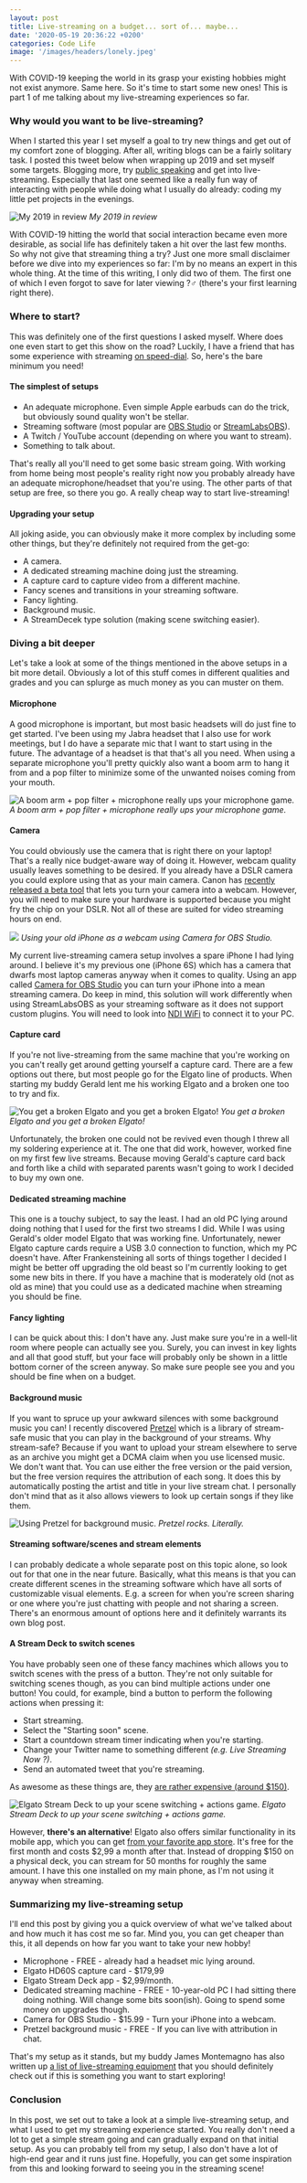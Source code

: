 ```yaml
---
layout: post
title: Live-streaming on a budget... sort of... maybe...
date: '2020-05-19 20:36:22 +0200'
categories: Code Life
image: '/images/headers/lonely.jpeg'
---
```

With COVID-19 keeping the world in its grasp your existing hobbies might not exist anymore. Same here. So it's time to start some new ones! This is part 1 of me talking about my live-streaming experiences so far.  

### Why would you want to be live-streaming?

When I started this year I set myself a goal to try new things and get out of my comfort zone of blogging. After all, writing blogs can be a fairly solitary task. I posted this tweet below when wrapping up 2019 and set myself some targets. Blogging more, try [public speaking](https://www.thewissen.io/dotnetconf-first-speaking-gig-a-retrospective/) and get into live-streaming. Especially that last one seemed like a really fun way of interacting with people while doing what I usually do already: coding my little pet projects in the evenings.

![My 2019 in review](/images/posts/image-57.png)
*My 2019 in review*

With COVID-19 hitting the world that social interaction became even more desirable, as social life has definitely taken a hit over the last few months. So why not give that streaming thing a try? Just one more small disclaimer before we dive into my experiences so far: I'm by no means an expert in this whole thing. At the time of this writing, I only did two of them. The first one of which I even forgot to save for later viewing ?‍♂️ (there's your first learning right there).

### Where to start?

This was definitely one of the first questions I asked myself. Where does one even start to get this show on the road? Luckily, I have a friend that has some experience with streaming [on speed-dial](https://www.verslu.is). So, here's the bare minimum you need!

#### The simplest of setups

*   An adequate microphone. Even simple Apple earbuds can do the trick, but obviously sound quality won't be stellar.
*   Streaming software (most popular are [OBS Studio](https://obsproject.com/) or [StreamLabsOBS](https://streamlabs.com/)).
*   A Twitch / YouTube account (depending on where you want to stream).
*   Something to talk about.

That's really all you'll need to get some basic stream going. With working from home being most people's reality right now you probably already have an adequate microphone/headset that you're using. The other parts of that setup are free, so there you go. A really cheap way to start live-streaming!

#### Upgrading your setup

All joking aside, you can obviously make it more complex by including some other things, but they're definitely not required from the get-go:

*   A camera.
*   A dedicated streaming machine doing just the streaming.
*   A capture card to capture video from a different machine.
*   Fancy scenes and transitions in your streaming software.
*   Fancy lighting.
*   Background music.
*   A StreamDecek type solution (making scene switching easier).

### Diving a bit deeper

Let's take a look at some of the things mentioned in the above setups in a bit more detail. Obviously a lot of this stuff comes in different qualities and grades and you can splurge as much money as you can muster on them.

#### Microphone

A good microphone is important, but most basic headsets will do just fine to get started. I've been using my Jabra headset that I also use for work meetings, but I do have a separate mic that I want to start using in the future. The advantage of a headset is that that's all you need. When using a separate microphone you'll pretty quickly also want a boom arm to hang it from and a pop filter to minimize some of the unwanted noises coming from your mouth.

![A boom arm + pop filter + microphone really ups your microphone game.](/images/posts/5b627ed657414e5acfdf9026-large.jpeg)
*A boom arm + pop filter + microphone really ups your microphone game.*

#### Camera

You could obviously use the camera that is right there on your laptop! That's a really nice budget-aware way of doing it. However, webcam quality usually leaves something to be desired. If you already have a DSLR camera you could explore using that as your main camera. Canon has [recently released a beta tool](https://www.usa.canon.com/internet/portal/us/home/support/self-help-center/eos-webcam-utility) that lets you turn your camera into a webcam. However, you will need to make sure your hardware is supported because you might fry the chip on your DSLR. Not all of these are suited for video streaming hours on end.

![](/images/posts/app-in-phone-1233d0bac46d4b0b158f7a321c9f7d61.png)
*Using your old iPhone as a webcam using Camera for OBS Studio.*

My current live-streaming camera setup involves a spare iPhone I had lying around. I believe it's my previous one (iPhone 6S) which has a camera that dwarfs most laptop cameras anyway when it comes to quality. Using an app called [Camera for OBS Studio](https://obs.camera/) you can turn your iPhone into a mean streaming camera. Do keep in mind, this solution will work differently when using StreamLabsOBS as your streaming software as it does not support custom plugins. You will need to look into [NDI WiFi](https://obs.camera/docs/getting-started/ndi-wifi/) to connect it to your PC.

#### Capture card

If you're not live-streaming from the same machine that you're working on you can't really get around getting yourself a capture card. There are a few options out there, but most people go for the Elgato line of products. When starting my buddy Gerald lent me his working Elgato and a broken one too to try and fix.

![You get a broken Elgato and you get a broken Elgato!](/images/posts/IMG_3214-700x525.jpeg)
*You get a broken Elgato and you get a broken Elgato!*

Unfortunately, the broken one could not be revived even though I threw all my soldering experience at it. The one that did work, however, worked fine on my first few live streams. Because moving Gerald's capture card back and forth like a child with separated parents wasn't going to work I decided to buy my own one.

#### Dedicated streaming machine

This one is a touchy subject, to say the least. I had an old PC lying around doing nothing that I used for the first two streams I did. While I was using Gerald's older model Elgato that was working fine. Unfortunately, newer Elgato capture cards require a USB 3.0 connection to function, which my PC doesn't have. After Frankensteining all sorts of things together I decided I might be better off upgrading the old beast so I'm currently looking to get some new bits in there. If you have a machine that is moderately old (not as old as mine) that you could use as a dedicated machine when streaming you should be fine.

#### Fancy lighting

I can be quick about this: I don't have any. Just make sure you're in a well-lit room where people can actually see you. Surely, you can invest in key lights and all that good stuff, but your face will probably only be shown in a little bottom corner of the screen anyway. So make sure people see you and you should be fine when on a budget.

#### Background music

If you want to spruce up your awkward silences with some background music you can! I recently discovered [Pretzel](https://www.pretzel.rocks/) which is a library of stream-safe music that you can play in the background of your streams. Why stream-safe? Because if you want to upload your stream elsewhere to serve as an archive you might get a DCMA claim when you use licensed music. We don't want that. You can use either the free version or the paid version, but the free version requires the attribution of each song. It does this by automatically posting the artist and title in your live stream chat. I personally don't mind that as it also allows viewers to look up certain songs if they like them.

![Using Pretzel for background music.](/images/posts/image-58.png)
*Pretzel rocks. Literally.*

#### Streaming software/scenes and stream elements

I can probably dedicate a whole separate post on this topic alone, so look out for that one in the near future. Basically, what this means is that you can create different scenes in the streaming software which have all sorts of customizable visual elements. E.g. a screen for when you're screen sharing or one where you're just chatting with people and not sharing a screen. There's an enormous amount of options here and it definitely warrants its own blog post.

#### A Stream Deck to switch scenes

You have probably seen one of these fancy machines which allows you to switch scenes with the press of a button. They're not only suitable for switching scenes though, as you can bind multiple actions under one button! You could, for example, bind a button to perform the following actions when pressing it:

*   Start streaming.
*   Select the "Starting soon" scene.
*   Start a countdown stream timer indicating when you're starting.
*   Change your Twitter name to something different _(e.g. Live Streaming Now ?)_.
*   Send an automated tweet that you're streaming.

As awesome as these things are, they [are rather expensive (around $150)](https://www.elgato.com/en/gaming/stream-deck).

![Elgato Stream Deck to up your scene switching + actions game.](/images/posts/1369339.jpeg)
*Elgato Stream Deck to up your scene switching + actions game.*

However, **there's an alternative**! Elgato also offers similar functionality in its mobile app, which you can get [from your favorite app store](https://www.elgato.com/en/gaming/stream-deck-mobile). It's free for the first month and costs $2,99 a month after that. Instead of dropping $150 on a physical deck, you can stream for 50 months for roughly the same amount. I have this one installed on my main phone, as I'm not using it anyway when streaming.

### Summarizing my live-streaming setup

I'll end this post by giving you a quick overview of what we've talked about and how much it has cost me so far. Mind you, you can get cheaper than this, it all depends on how far you want to take your new hobby!

*   Microphone - FREE - already had a headset mic lying around.
*   Elgato HD60S capture card - $179,99
*   Elgato Stream Deck app - $2,99/month.
*   Dedicated streaming machine - FREE - 10-year-old PC I had sitting there doing nothing. Will change some bits soon(ish). Going to spend some money on upgrades though.
*   Camera for OBS Studio - $15.99 - Turn your iPhone into a webcam.
*   Pretzel background music - FREE - If you can live with attribution in chat.

That's my setup as it stands, but my buddy James Montemagno has also written up [a list of live-streaming equipment](https://gist.github.com/jamesmontemagno/72f513bff91678b2c0130a4427f21f0d) that you should definitely check out if this is something you want to start exploring!

### Conclusion

In this post, we set out to take a look at a simple live-streaming setup, and what I used to get my streaming experience started. You really don't need a lot to get a simple stream going and can gradually expand on that initial setup. As you can probably tell from my setup, I also don't have a lot of high-end gear and it runs just fine. Hopefully, you can get some inspiration from this and looking forward to seeing you in the streaming scene!